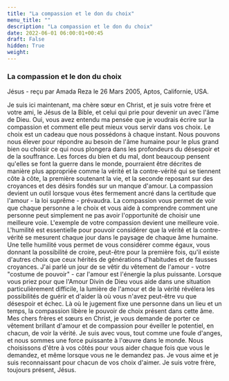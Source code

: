 ```yaml
---
title: "La compassion et le don du choix"
menu_title: ""
description: "La compassion et le don du choix"
date: 2022-06-01 06:00:01+00:45
draft: False
hidden: True
weight:
---
```

### La compassion et le don du choix

Jésus - reçu par Amada Reza le 26 Mars 2005, Aptos, Californie, USA.

Je suis ici maintenant, ma chère sœur en Christ, et je suis votre frère et votre ami, le Jésus de la Bible, et celui qui prie pour devenir un avec l'âme de Dieu. Oui, vous avez entendu ma pensée que je voudrais écrire sur la compassion et comment elle peut mieux vous servir dans vos choix.
Le choix est un cadeau que nous possédons à chaque instant. Nous pouvons nous élever pour répondre au besoin de l'âme humaine pour le plus grand bien ou choisir ce qui nous plongera dans les profondeurs du désespoir et de la souffrance. Les forces du bien et du mal, dont beaucoup pensent qu'elles se font la guerre dans le monde, pourraient être décrites de manière plus appropriée comme la vérité et la contre-vérité qui se tiennent côte à côte, la première soutenant la vie, et la seconde reposant sur des croyances et des désirs fondés sur un manque d'amour.
La compassion devient un outil lorsque vous êtes fermement ancré dans la certitude que l'amour - la loi suprême - prévaudra. La compassion vous permet de voir que chaque personne a le choix et vous aide à comprendre comment une personne peut simplement ne pas avoir l'opportunité de choisir une meilleure voie. L'exemple de votre compassion devient une meilleure voie. L'humilité est essentielle pour pouvoir considérer que la vérité et la contre-vérité se mesurent chaque jour dans le paysage de chaque âme humaine. Une telle humilité vous permet de vous considérer comme égaux, vous donnant la possibilité de croire, peut-être pour la première fois, qu'il existe d'autres choix que ceux hérités de générations d'habitudes et de fausses croyances.
J'ai parlé un jour de se vêtir du vêtement de l'amour - votre "costume de pouvoir" - car l'amour est l'énergie la plus puissante. Lorsque vous priez pour que l'Amour Divin de Dieu vous aide dans une situation particulièrement difficile, la lumière de l'amour et de la vérité révélera les possibilités de guérir et d'aider là où vous n'avez peut-être vu que désespoir et échec. Là où le jugement fixe une personne dans un lieu et un temps, la compassion libère le pouvoir de choix présent dans cette âme.
Mes chers frères et sœurs en Christ, je vous demande de porter ce vêtement brillant d'amour et de compassion pour éveiller le potentiel, en chacun, de voir la vérité. Je suis avec vous, tout comme une foule d'anges, et nous sommes une force puissante à l'œuvre dans le monde. Nous choisissons d'être à vos côtés pour vous aider chaque fois que vous le demandez, et même lorsque vous ne le demandez pas.
Je vous aime et je suis reconnaissant pour chacun de vos choix d'aimer. Je suis votre frère, toujours présent, Jésus.